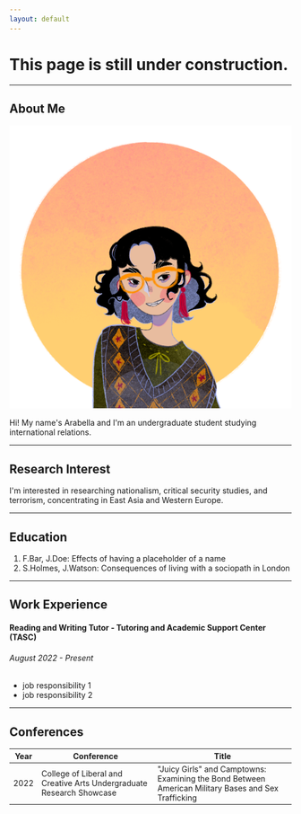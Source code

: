 ```yaml
---
layout: default
---
```


# This page is still under construction.

---

## About Me

<img class="profile-picture" src="placeholder.jpg">

Hi! My name's Arabella and I'm an undergraduate student studying international relations.

---

## Research Interest

I'm interested in researching nationalism, critical security studies, and terrorism, concentrating in East Asia and Western Europe.

---

## Education

1. F.Bar, J.Doe: Effects of having a placeholder of a name
2. S.Holmes, J.Watson: Consequences of living with a sociopath in London

---

## Work Experience

#### Reading and Writing Tutor - Tutoring and Academic Support Center (TASC)
###### August 2022 - Present
* job responsibility 1
* job responsibility 2

---

## Conferences

Year | Conference | Title
-----|-------|--------
2022 | College of Liberal and Creative Arts Undergraduate Research Showcase | "Juicy Girls" and Camptowns: Examining the Bond Between American Military Bases and Sex Trafficking
